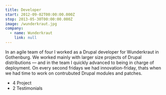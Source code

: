 ```yaml
---
title: Developer
start: 2012-09-02T00:00:00.000Z
stop: 2013-05-30T00:00:00.000Z
image: /wunderkraut.jpg
company:
  - name: Wunderkraut
    link: null
---
```


In an agile team of four I worked as a Drupal developer for Wunderkraut in Gothenburg. We worked mainly with larger size projects of Drupal distributions — and in the team I quickly advanced to being in charge of deployment. On every second fridays we had innovation-friday, thats when we had time to work on contrubuted Drupal modules and patches.

- 4 Project
- 2 Testimonials
